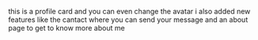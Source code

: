this is a profile card and you can even change the avatar
i also added new features like the cantact where you can send your message and an about page to get to know more about me